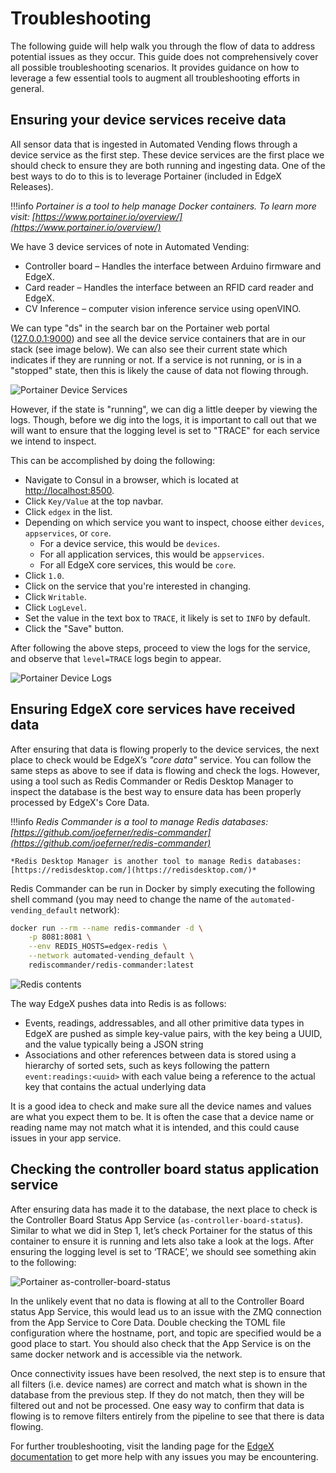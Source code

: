 # Troubleshooting

The following guide will help walk you through the flow of data to address potential issues as they occur. This guide does not comprehensively cover all possible troubleshooting scenarios. It provides guidance on how to leverage a few essential tools to augment all troubleshooting efforts in general.

## Ensuring your device services receive data

All sensor data that is ingested in Automated Vending flows through a device service as the first step. These device services are the first place we should check to ensure they are both running and ingesting data. One of the best ways to do to this is to leverage Portainer (included in EdgeX Releases).

!!!info
    *Portainer is a tool to help manage Docker containers. To learn more visit: [https://www.portainer.io/overview/](https://www.portainer.io/overview/)*

We have 3 device services of note in Automated Vending:

- Controller board – Handles the interface between Arduino firmware and EdgeX.
- Card reader – Handles the interface between an RFID card reader and EdgeX.
- CV Inference –  computer vision inference service using openVINO.

We can type "ds" in the search bar on the Portainer web portal ([127.0.0.1:9000](http://127.0.0.1:9000)) and see all the device service containers that are in our stack (see image below). We can also see their current state which indicates if they are running or not. If a service is not running, or is in a "stopped" state, then this is likely the cause of data not flowing through.

![Portainer Device Services](./images/portainer-device-services.png)

However, if the state is "running", we can dig a little deeper by viewing the logs. Though, before we dig into the logs, it is important to call out that we will want to ensure that the logging level is set to "TRACE" for each service we intend to inspect.

This can be accomplished by doing the following:

- Navigate to Consul in a browser, which is located at [http://localhost:8500](http://localhost:8500/).
- Click `Key/Value` at the top navbar.
- Click `edgex` in the list.
- Depending on which service you want to inspect, choose either `devices`, `appservices`, or `core`.
  - For a device service, this would be `devices`.
  - For all application services, this would be `appservices`.
  - For all EdgeX core services, this would be `core`.
- Click `1.0`.
- Click on the service that you're interested in changing.
- Click `Writable`.
- Click `LogLevel`.
- Set the value in the text box to `TRACE`, it likely is set to `INFO` by default.
- Click the "Save" button.

After following the above steps, proceed to view the logs for the service, and observe that `level=TRACE` logs begin to appear.

![Portainer Device Logs](./images/portainer-device-logs.png)

## Ensuring EdgeX core services have received data

After ensuring that data is flowing properly to the device services, the next place to check would be EdgeX’s _"core data"_ service. You can follow the same steps as above to see if data is flowing and check the logs. However, using a tool such as Redis Commander or Redis Desktop Manager to inspect the database is the best way to ensure data has been properly processed by EdgeX's Core Data.

!!!info
    *Redis Commander is a tool to manage Redis databases: [https://github.com/joeferner/redis-commander](https://github.com/joeferner/redis-commander)*

    *Redis Desktop Manager is another tool to manage Redis databases: [https://redisdesktop.com/](https://redisdesktop.com/)*

Redis Commander can be run in Docker by simply executing the following shell command (you may need to change the name of the `automated-vending_default` network):

```bash
docker run --rm --name redis-commander -d \
    -p 8081:8081 \
    --env REDIS_HOSTS=edgex-redis \
    --network automated-vending_default \
    rediscommander/redis-commander:latest
```

![Redis contents](./images/redis-contents.png)

The way EdgeX pushes data into Redis is as follows:

- Events, readings, addressables, and all other primitive data types in EdgeX are pushed as simple key-value pairs, with the key being a UUID, and the value typically being a JSON string
- Associations and other references between data is stored using a hierarchy of sorted sets, such as keys following the pattern `event:readings:<uuid>` with each value being a reference to the actual key that contains the actual underlying data

It is a good idea to check and make sure all the device names and values are what you expect them to be. It is often the case that a device name or reading name may not match what it is intended, and this could cause issues in your app service.

## Checking the controller board status application service

After ensuring data has made it to the database, the next place to check is the Controller Board Status App Service (`as-controller-board-status`). Similar to what we did in Step 1, let’s check Portainer for the status of this container to ensure it is running and lets also take a look at the logs. After ensuring the logging level is set to ‘TRACE’, we should see something akin to the following:

![Portainer as-controller-board-status](./images/as-controller-board-status.png)

In the unlikely event that no data is flowing at all to the Controller Board status App Service, this would lead us to an issue with the ZMQ connection from the App Service to Core Data. Double checking the TOML file configuration where the hostname, port, and topic are specified would be a good place to start. You should also check that the App Service is on the same docker network and is accessible via the network.

Once connectivity issues have been resolved, the next step is to ensure that all filters (i.e. device names) are correct and match what is shown in the database from the previous step. If they do not match, then they will be filtered out and not be processed. One easy way to confirm that data is flowing is to remove filters entirely from the pipeline to see that there is data flowing.

For further troubleshooting, visit the landing page for the [EdgeX documentation](https://docs.edgexfoundry.org/2.2/) to get more help with any issues you may be encountering.
